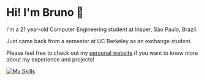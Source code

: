 # Hi! I'm Bruno 👋

I'm a 21 year-old Computer Engineering student at Insper, São Paulo, Brazil.

Just came back from a semester at UC Berkeley as an exchange student.

Please feel free to check out my [personal website](https://zalcberg.me) if you want to know more about my experience and projects! 

[![My Skills](https://skillicons.dev/icons?i=python,c,cpp,js)](https://skillicons.dev)
